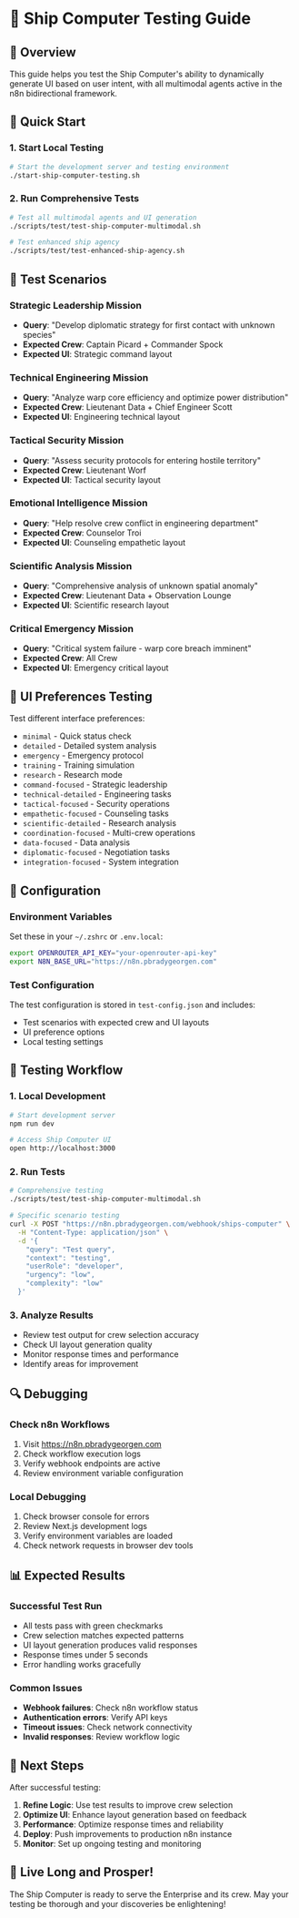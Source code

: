 # 🚀 Ship Computer Testing Guide

## 🎯 Overview

This guide helps you test the Ship Computer's ability to dynamically generate UI based on user intent, with all multimodal agents active in the n8n bidirectional framework.

## 🚀 Quick Start

### 1. Start Local Testing
```bash
# Start the development server and testing environment
./start-ship-computer-testing.sh
```

### 2. Run Comprehensive Tests
```bash
# Test all multimodal agents and UI generation
./scripts/test/test-ship-computer-multimodal.sh

# Test enhanced ship agency
./scripts/test/test-enhanced-ship-agency.sh
```

## 🧪 Test Scenarios

### Strategic Leadership Mission
- **Query**: "Develop diplomatic strategy for first contact with unknown species"
- **Expected Crew**: Captain Picard + Commander Spock
- **Expected UI**: Strategic command layout

### Technical Engineering Mission
- **Query**: "Analyze warp core efficiency and optimize power distribution"
- **Expected Crew**: Lieutenant Data + Chief Engineer Scott
- **Expected UI**: Engineering technical layout

### Tactical Security Mission
- **Query**: "Assess security protocols for entering hostile territory"
- **Expected Crew**: Lieutenant Worf
- **Expected UI**: Tactical security layout

### Emotional Intelligence Mission
- **Query**: "Help resolve crew conflict in engineering department"
- **Expected Crew**: Counselor Troi
- **Expected UI**: Counseling empathetic layout

### Scientific Analysis Mission
- **Query**: "Comprehensive analysis of unknown spatial anomaly"
- **Expected Crew**: Lieutenant Data + Observation Lounge
- **Expected UI**: Scientific research layout

### Critical Emergency Mission
- **Query**: "Critical system failure - warp core breach imminent"
- **Expected Crew**: All Crew
- **Expected UI**: Emergency critical layout

## 🎨 UI Preferences Testing

Test different interface preferences:
- `minimal` - Quick status check
- `detailed` - Detailed system analysis
- `emergency` - Emergency protocol
- `training` - Training simulation
- `research` - Research mode
- `command-focused` - Strategic leadership
- `technical-detailed` - Engineering tasks
- `tactical-focused` - Security operations
- `empathetic-focused` - Counseling tasks
- `scientific-detailed` - Research analysis
- `coordination-focused` - Multi-crew operations
- `data-focused` - Data analysis
- `diplomatic-focused` - Negotiation tasks
- `integration-focused` - System integration

## 🔧 Configuration

### Environment Variables
Set these in your `~/.zshrc` or `.env.local`:
```bash
export OPENROUTER_API_KEY="your-openrouter-api-key"
export N8N_BASE_URL="https://n8n.pbradygeorgen.com"
```

### Test Configuration
The test configuration is stored in `test-config.json` and includes:
- Test scenarios with expected crew and UI layouts
- UI preference options
- Local testing settings

## 🚀 Testing Workflow

### 1. Local Development
```bash
# Start development server
npm run dev

# Access Ship Computer UI
open http://localhost:3000
```

### 2. Run Tests
```bash
# Comprehensive testing
./scripts/test/test-ship-computer-multimodal.sh

# Specific scenario testing
curl -X POST "https://n8n.pbradygeorgen.com/webhook/ships-computer" \
  -H "Content-Type: application/json" \
  -d '{
    "query": "Test query",
    "context": "testing",
    "userRole": "developer",
    "urgency": "low",
    "complexity": "low"
  }'
```

### 3. Analyze Results
- Review test output for crew selection accuracy
- Check UI layout generation quality
- Monitor response times and performance
- Identify areas for improvement

## 🔍 Debugging

### Check n8n Workflows
1. Visit https://n8n.pbradygeorgen.com
2. Check workflow execution logs
3. Verify webhook endpoints are active
4. Review environment variable configuration

### Local Debugging
1. Check browser console for errors
2. Review Next.js development logs
3. Verify environment variables are loaded
4. Check network requests in browser dev tools

## 📊 Expected Results

### Successful Test Run
- All tests pass with green checkmarks
- Crew selection matches expected patterns
- UI layout generation produces valid responses
- Response times under 5 seconds
- Error handling works gracefully

### Common Issues
- **Webhook failures**: Check n8n workflow status
- **Authentication errors**: Verify API keys
- **Timeout issues**: Check network connectivity
- **Invalid responses**: Review workflow logic

## 🎯 Next Steps

After successful testing:

1. **Refine Logic**: Use test results to improve crew selection
2. **Optimize UI**: Enhance layout generation based on feedback
3. **Performance**: Optimize response times and reliability
4. **Deploy**: Push improvements to production n8n instance
5. **Monitor**: Set up ongoing testing and monitoring

## 🖖 Live Long and Prosper!

The Ship Computer is ready to serve the Enterprise and its crew. May your testing be thorough and your discoveries be enlightening!
